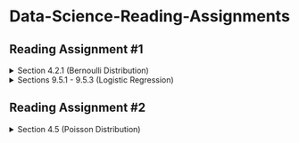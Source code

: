 # Data-Science-Reading-Assignments

## Reading Assignment #1

<details>

  <summary>Section 4.2.1 (Bernoulli Distribution)</summary>

* What is a Bernoulli random variable?

  <blockquote>

  A Bernoulli random variable is a random variable where each individual trial only has two possible outcomes, often labeled as a *success* or *failure*.

  </blockquote>

* What is the connection between the binomial distribution and a Bernoulli random variable? [Refer to section 4.3.1 if it has been a while since you looked at the binomial distribution.]

  <blockquote>

  A Bernoulli random variable is a requirement for a binomial distribution. In particular, a binomial distribution is the distribution of _r_ successes in _n_ trials of a Bernoulli variable.

  </blockquote>


* What is the largest possible standard deviation for a Bernoulli random variable?

  <blockquote>

  The largest possible standard deviation for a Bernoulli random variable would occur when _p_ and _(1-p)_ are equal, i.e., when _p = 0.5_. Thus, we want the square root of (0.5)<sup>2</sup>, giving us 0.5 as the maximum possible standard deviation for a Bernoulli random variable.

  </blockquote>


</details>

<details>

  <summary>Sections 9.5.1 - 9.5.3 (Logistic Regression)</summary>

* For what type of response/target variables is logistic regression appropriate?

  <blockquote>

  Logistic regression is appropriate "for response variables where regular multiple regression does not work very well...where the residuals look completely different from the normal distribution," (371). More specifically, the target variable is a two-level categorical variable, Y<sub>i</sub> whose outcome can take the values 1 or 0 with respective probabilities p<sub>i</sub> and 1-p<sub>i</sub>.

  </blockquote>

* Look at the logistic model in Example 9.31. How can we interpret the coefficient of 0.8668 on the honors variable?

  </blockquote>

  The coefficient 0.8668 on the honors variable indicates that the logit transformation of p<sub>i</sub>, the probability of a callback, is expected to increase by 0.8668 when honors are present on a resume.

  </blockquote>

* When using the Akaike information criterion for model selection, which is better, a large AIC or a small AIC?

  <blockquote>

A small AIC is better: "We look for models with a lower AIC through a backward elimination strategy," (374)

  </blockquote>

* How are linear and logistic regression similar? How are they different?

  <blockquote>

  Linear and logistic regression are similar in that both assume that the target variable is linearly related--or related to linearly related--to a series of predictor variables (when all others are held constant). Put more coarsely, the righthand side of the equation looks roughly the same for both linear and logistic regression, with a series of predictor variables attached to linear coefficients. However, the lefthand side of these equations is different, thus comprising the difference in the types of regression. The target variable of linear regression is numerical, often continuous, and could assume a wide range of values. No transformation is performed on this variable, so its relationship to the predictor variables is *actually* linear. In logistic regression, the target variable is binary, and its probability is logarithmically transformed before the linear relationship is used.

  </blockquote>

</details>

## Reading Assignment #2

<details>

  <summary>Section 4.5 (Poisson Distribution)</summary>

  * How are the binomial distribution and the Poisson distribution similar? How are they different?

    <blockquote>

    Both the binomial distribution and the Poisson distribution use a summary value--the probability of success on a single trial for the binomial distribution, and the rate of events per time period for the Poisson distribution--as the fundamental parameter for their construction. Also, each distribution is constructed by a plotting the probabilities of the number of these fundamental units occurring within some frame, i.e., the probability of _k_ successes in _n_ Bernoulli trials for the binomial distribution and the probability of _k_ events occurring within a given timeframe for the Poisson distribution. Finally, both the binomial and Poisson distributions assume independent events for their respective cases. The primary difference between the two distributions is that the binomial distribution is concerned with frequencies of events in a fixed number of trials, whereas Poisson distributions are concerned frequencies of events in a fixed timeframe.

    </blockquote>

  * True or False: The mean of a Poisson distribution can be any real number.

    <blockquote>

    False. The mean of a Poisson distribution is <img src="https://render.githubusercontent.com/render/math?math=\lambda">, the number of events we expect observe in the timeframe--aka, "the rate". The rate would be a natural number (including zero) over a positive real number (a timeframe), meaning the rate must be a nonnegative real number.

    </blockquote>

  * What is the relationship between the mean and variance of a Poisson distribution?

    <blockquote>

    Since the standard deviation of the Poisson distribution is the square root of the mean, the variance of the Poisson distribution is equal to the mean(!).

    </blockquote>

</details>
